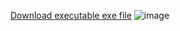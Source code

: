[Download executable exe file](https://github.com/Allvaa/penghitung-penggunaan-listrik/releases/download/0.1.0/build-penggunaanlistrik-Desktop_Qt_6_6_1_MinGW_64_bit-Release.zip)
![image](https://github.com/Allvaa/penghitung-penggunaan-listrik/assets/52526068/c4463520-ee16-461b-b0f0-6e1f8213db43)
